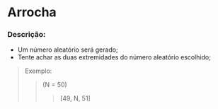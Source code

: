 # Arrocha

### Descrição: 
- Um número aleatório será gerado;
- Tente achar as duas extremidades do número aleatório escolhido;

> Exemplo: 
  >> (N = 50)
  >>> [49, N, 51]  
